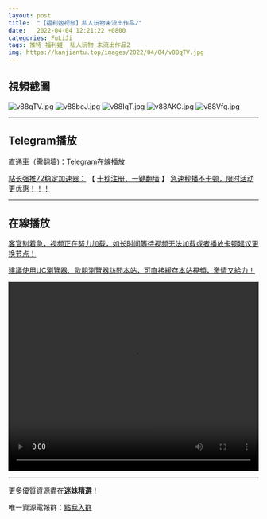 ```yaml
---
layout: post
title:  "【福利姬视频】私人玩物未流出作品2"
date:   2022-04-04 12:21:22 +0800
categories: FuLiJi
tags: 推特 福利姬  私人玩物 未流出作品2
img: https://kanjiantu.top/images/2022/04/04/v88qTV.jpg
---
```



## 視頻截圖

![v88qTV.jpg](https://kanjiantu.top/images/2022/04/04/v88qTV.jpg)
![v88bcJ.jpg](https://kanjiantu.top/images/2022/04/04/v88bcJ.jpg)
![v88IqT.jpg](https://kanjiantu.top/images/2022/04/04/v88IqT.jpg)
![v88AKC.jpg](https://kanjiantu.top/images/2022/04/04/v88AKC.jpg)
![v88Vfq.jpg](https://kanjiantu.top/images/2022/04/04/v88Vfq.jpg)

* * *
## Telegram播放

直通車（需翻墻)：[Telegram在線播放](https://t.me/mimeijingxuan/447)

<u>站长强推72稳定加速器：</u> 【 [十秒注册、一键翻墙](https://72vpn.xyz/#/register?code=mimei) 】
<u>  急速秒播不卡顿，限时活动更优惠！！！</u>
* * *
## 在線播放
<u>客官别着急，视频正在努力加载，如长时间等待视频无法加载或者播放卡顿建议更换节点！</u>

<u>建議使用UC瀏覽器、歐朋瀏覽器訪問本站，可直接緩存本站視頻，激情又給力！</u>
<center><video src="https://cdn.publer.io/uploads/videos/624a74dcdb2797115fdd7c6d/cb9a39c28c9501f7aa000605579c9d2e.mp4" width="100%" height="380px" controls="controls"></video></center>

* * *
更多優質資源盡在**迷妹精選**！

唯一資源電報群：[點我入群](https://t.me/mimeijingxuan)


